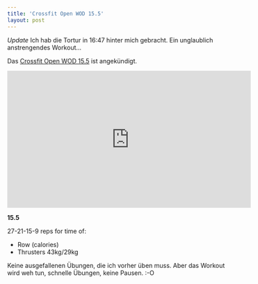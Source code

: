 ```yaml
---
title: 'Crossfit Open WOD 15.5'
layout: post
---
```


*Update* Ich hab die Tortur in 16:47 hinter mich gebracht. Ein unglaublich anstrengendes Workout...

Das [Crossfit Open WOD 15.5][0] ist angekündigt.

<center><iframe width="560" height="315" src="https://www.youtube-nocookie.com/embed/2c6pDE49g2k" frameborder="0" allowfullscreen></iframe></center>

**15.5**

27-21-15-9 reps for time of:

* Row (calories)
* Thrusters 43kg/29kg

Keine ausgefallenen Übungen, die ich vorher üben muss. Aber das Workout wird weh tun, schnelle Übungen, keine Pausen. :-O

[0]: http://games.crossfit.com/workouts/the-open/2015#tabs-5

